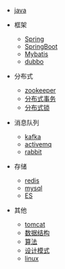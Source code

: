 

* [java](java/)

* 框架
  * [Spring](framework/spring/)
  * [SpringBoot](framework/springboot/)
  * [Mybatis](framework/mybatis/)
  * [dubbo](framework/dubbo/)

* 分布式
  * [zookeeper]()
  * [分布式事务]()
  * [分布式锁]()
  
* 消息队列
  * [kafka](mq/kafka/)
  * [activemq](mq/activemq/)
  * [rabbit](mq/rabbit/)
  
* 存储  
  * [redis](db/redis/)
  * [mysql](db/mysql/)
  * [ES](db/mysql/)

* 其他
  * [tomcat](others/tomcat/)
  * [数据结构](others/ds/)
  * [算法]()
  * [设计模式]()
  * [linux]()